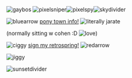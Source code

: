 ![gaybos](https://github.com/MellowAmaryllis/MellowAmaryllis/assets/166118914/96629b7c-96bd-4086-8ebc-5511178edc9f)
![pixelsniper](https://github.com/MellowAmaryllis/MellowAmaryllis/assets/166118914/f1427798-0fc8-4358-bae3-b31f9aa1be3a)![pixelspy](https://github.com/MellowAmaryllis/MellowAmaryllis/assets/166118914/d3424dce-872b-4503-bde3-13315032a961)![skydivider](https://github.com/MellowAmaryllis/MellowAmaryllis/assets/166118914/0d40a6f3-6340-4095-a102-1657f0f59ff8)



![bluearrow](https://github.com/MellowAmaryllis/MellowAmaryllis/assets/166118914/9941a453-fc5f-48e9-8f3e-9b7293a579ea)
[pony town info!](https://ptma.carrd.co/)  ![literally jarate](https://github.com/MellowAmaryllis/MellowAmaryllis/assets/166118914/7e0ff82e-c30c-4e91-a1d8-1077c2ae1352) 

(normally sitting w cohen :D ![love](https://github.com/MellowAmaryllis/MellowAmaryllis/assets/166118914/1ddc182a-52c4-41e5-8a01-bb880cc178db))

![ciggy](https://github.com/MellowAmaryllis/MellowAmaryllis/assets/166118914/b1baa5d0-bb15-4359-a70e-e1f1863b9dce)
 [sign my retrospring!](https://retrospring.net/@MellowAmaryllis)  ![redarrow](https://github.com/MellowAmaryllis/MellowAmaryllis/assets/166118914/e2d16d13-1118-4d01-9ebf-3bc69c459171)

![jiggy](https://github.com/MellowAmaryllis/MellowAmaryllis/assets/166118914/a28af571-f1ff-41ab-9b33-e84786c8a596)





![sunsetdivider](https://github.com/MellowAmaryllis/MellowAmaryllis/assets/166118914/17276427-a64a-4021-9dd4-849e5fd28f2e)
